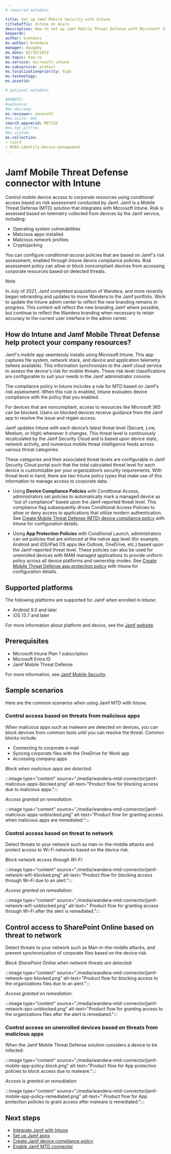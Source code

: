 ```yaml
---
# required metadata

title: Set up Jamf Mobile Security with Intune
titleSuffix: Intune on Azure
description: How to set up Jamf Mobile Threat Defense with Microsoft Intune to control mobile device access to your corporate resources.
keywords:
author: brenduns
ms.author: brenduns
manager: dougeby
ms.date: 02/28/2024
ms.topic: how-to
ms.service: microsoft-intune
ms.subservice: protect
ms.localizationpriority: high
ms.technology:
ms.assetid:  

# optional metadata

#ROBOTS:
#audience:
#ms.devlang:
ms.reviewer: aanavath
#ms.suite: ems
search.appverid: MET150
#ms.tgt_pltfrm:
#ms.custom:
ms.collection:
- tier3
- M365-identity-device-management
---
```


# Jamf Mobile Threat Defense connector with Intune

Control mobile device access to corporate resources using conditional access based on risk assessment conducted by Jamf. Jamf is a Mobile Threat Defense (MTD) solution that integrates with Microsoft Intune. Risk is assessed based on telemetry collected from devices by the Jamf service, including:

- Operating system vulnerabilities
- Malicious apps installed
- Malicious network profiles
- Cryptojacking

You can configure *conditional access* policies that are based on Jamf's risk assessment, enabled through Intune device compliance policies. Risk assessment policy can allow or block noncompliant devices from accessing corporate resources based on detected threats.

> [!NOTE]
>
> In July of 2021, Jamf completed acquisition of Wandera, and more recently began rebranding and updates to move Wandera to the Jamf portfolio. Work to update the Intune admin center to reflect the new branding remains in progress. This content will reflect the new branding Jamf where possible, but continue to reflect the Wandera branding when necessary to retain accuracy to the current user interface in the admin center.

## How do Intune and Jamf Mobile Threat Defense help protect your company resources?

Jamf's mobile app seamlessly installs using Microsoft Intune. This app captures file system, network stack, and device and application telemetry (where available). This information synchronizes to the Jamf cloud service to assess the device's risk for mobile threats. These risk level classifications are configurable to suit your needs in the Jamf administrator console.

The compliance policy in Intune includes a rule for MTD based on Jamf's risk assessment. When this rule is enabled, Intune evaluates device compliance with the policy that you enabled.

For devices that are noncompliant, access to resources like Microsoft 365 can be blocked. Users on blocked devices receive guidance from the Jamf app to resolve the issue and regain access.

Jamf updates Intune with each device’s latest threat level (Secure, Low, Medium, or High) whenever it changes. This threat level is continuously recalculated by the Jamf Security Cloud and is based upon device state, network activity, and numerous mobile threat intelligence feeds across various threat categories.

These categories and their associated threat levels are configurable in Jamf Security Cloud portal such that the total calculated threat level for each device is customizable per your organization’s security requirements. With threat level in hand, there are two Intune policy types that make use of this information to manage access to corporate data:

* Using **Device Compliance Policies** with Conditional Access, administrators set policies to automatically mark a managed device as “out of compliance” based upon the Jamf-reported threat level. This compliance flag subsequently drives Conditional Access Policies to allow or deny access to applications that utilize modern authentication. See [Create Mobile Threat Defense (MTD) device compliance policy](../protect/mtd-device-compliance-policy-create.md) with Intune for configuration details.

* Using **App Protection Policies** with Conditional Launch, administrators can set policies that are enforced at the native app level (for example, Android and iOS/iPad OS apps like Outlook, OneDrive, etc.) based upon the Jamf-reported threat level. These policies can also be used for unenrolled devices with MAM managed applications to provide uniform policy across all device platforms and ownership modes. See [Create Mobile Threat Defense app protection policy](../protect/mtd-app-protection-policy.md) with Intune for configuration details.

## Supported platforms

The following platforms are supported for Jamf when enrolled in Intune:

- Android 9.0 and later
- iOS 13.7 and later

For more information about platform and device, see the [Jamf website](https://www.jamf.com/products/jamf-protect/).

## Prerequisites

- Microsoft Intune Plan 1 subscription
- Microsoft Entra ID
- Jamf Mobile Threat Defense

For more information, see [Jamf Mobile Security](https://www.jamf.com/solutions/threat-prevention-remediation/).
 
## Sample scenarios

Here are the common scenarios when using Jamf MTD with Intune.

### Control access based on threats from malicious apps

When malicious apps such as malware are detected on devices, you can block devices from common tools until you can resolve the threat. Common blocks include:

- Connecting to corporate e-mail
- Syncing corporate files with the OneDrive for Work app
- Accessing company apps

*Block when malicious apps are detected*:

:::image type="content" source="./media/wandera-mtd-connector/jamf-malicious-apps-blocked.png" alt-text="Product flow for blocking access due to malicious apps.":::

*Access granted on remediation*: 

:::image type="content" source="./media/wandera-mtd-connector/jamf-malicious-apps-unblocked.png" alt-text="Product flow for granting access when malicious apps are remediated.":::

### Control access based on threat to network

Detect threats to your network such as man-in-the-middle attacks and protect access to Wi-Fi networks based on the device risk.

*Block network access through Wi-Fi*:

:::image type="content" source="./media/wandera-mtd-connector/jamf-network-wifi-blocked.png" alt-text="Product flow for blocking access through Wi-Fi due to an alert.":::

*Access granted on remediation*:

:::image type="content" source="./media/wandera-mtd-connector/jamf-network-wifi-unblocked.png" alt-text=" Product flow for granting access through Wi-Fi after the alert is remediated.":::

## Control access to SharePoint Online based on threat to network

Detect threats to your network such as Man-in-the-middle attacks, and prevent synchronization of corporate files based on the device risk.

*Block SharePoint Online when network threats are detected*:

:::image type="content" source="./media/wandera-mtd-connector/jamf-network-spo-blocked.png" alt-text="Product flow for blocking access to the organizations files due to an alert.":::

*Access granted on remediation*:

:::image type="content" source="./media/wandera-mtd-connector/jamf-network-spo-unblocked.png" alt-text="Product flow for granting access to the organizations files after the alert is remediated.":::

### Control access on unenrolled devices based on threats from malicious apps

When the Jamf Mobile Threat Defense solution considers a device to be infected:

:::image type="content" source="./media/wandera-mtd-connector/jamf-mobile-app-policy-block.png" alt-text="Product flow for App protection policies to block access due to malware.":::

*Access is granted on remediation*:

:::image type="content" source="./media/wandera-mtd-connector/jamf-mobile-app-policy-remediated.png" alt-text=" Product flow for App protection policies to grant access after malware is remediated.":::

## Next steps

- [Integrate Jamf with Intune](wandera-mtd-connector-integration.md)
- [Set up Jamf apps](mtd-apps-ios-app-configuration-policy-add-assign.md)
- [Create Jamf device compliance policy](mtd-device-compliance-policy-create.md)
- [Enable Jamf MTD connector](mtd-connector-enable.md)
